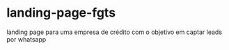 # landing-page-fgts
landing page para uma empresa de crédito com o objetivo em captar leads por whatsapp
